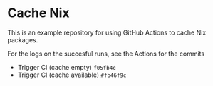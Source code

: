 # Cache Nix

This is an example repository for using GitHub Actions to cache Nix packages.

For the logs on the succesful runs, see the Actions for the commits 

- Trigger CI (cache empty) `f05fb4c`
- Trigger CI (cache available) `#fb46f9c`
